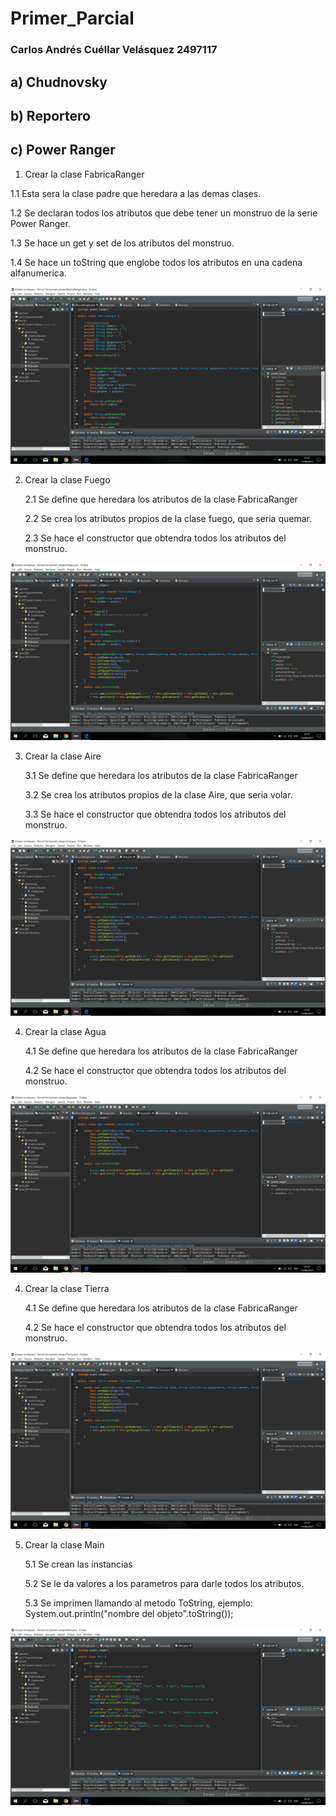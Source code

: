 # Primer_Parcial

### Carlos Andrés Cuéllar Velásquez 2497117

## a) Chudnovsky



 
 ## b) Reportero
 
 
 
 ## c) Power Ranger
 
 1. Crear la clase FabricaRanger

   1.1 Esta sera la clase padre que heredara a las demas clases.
   
   1.2 Se declaran todos los atributos que debe tener un monstruo de la serie Power Ranger.
   
   1.3 Se hace un get y set de los atributos del monstruo. 
   
   1.4 Se hace un toString que englobe todos los atributos en una cadena alfanumerica.

 ![](Fabrica.png)

 
2. Crear la clase Fuego

    2.1 Se define que heredara los atributos de la clase FabricaRanger 

    2.2 Se crea los atributos propios de la clase fuego, que seria quemar. 

    2.3 Se hace el constructor que obtendra todos los atributos del monstruo. 

 ![](Fuego.png)
 
3. Crear la clase Aire

    3.1 Se define que heredara los atributos de la clase FabricaRanger 
    
    3.2 Se crea los atributos propios de la clase Aire, que seria volar. 

    3.3 Se hace el constructor que obtendra todos los atributos del monstruo. 

 ![](Aire.png)
 
 
4. Crear la clase Agua

    4.1 Se define que heredara los atributos de la clase FabricaRanger 
    
    4.2 Se hace el constructor que obtendra todos los atributos del monstruo. 

 ![](Agua.png)
 
 4. Crear la clase Tierra

    4.1 Se define que heredara los atributos de la clase FabricaRanger 
    
    4.2 Se hace el constructor que obtendra todos los atributos del monstruo. 

 ![](Tierra.png)

5. Crear la clase Main

    5.1 Se crean las instancias

    5.2 Se le da valores a los parametros para darle todos los atributos. 

    5.3 Se imprimen llamando al metodo ToString, ejemplo: System.out.println("nombre del objeto".toString());
 
 ![](Main3.png)
